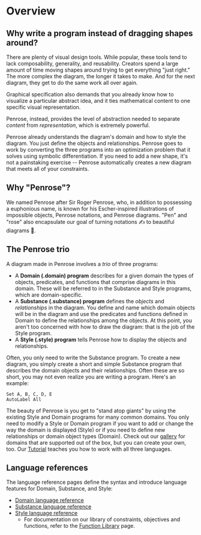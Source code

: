 # Overview

## Why write a program instead of dragging shapes around?

There are plenty of visual design tools. While popular, these tools tend to lack composability, generality, and reusability. Creators spend a large amount of time moving shapes around trying to get everything "just right." The more complex the diagram, the longer it takes to make. And for the next diagram, they get to do the same work all over again.

Graphical specification also demands that you already know how to visualize a particular abstract idea, and it ties mathematical content to one specific visual representation.

Penrose, instead, provides the level of abstraction needed to separate _content_ from _representation_, which is extremely powerful.

Penrose already understands the diagram's domain and how to style the diagram. You just define the objects and relationships. Penrose goes to work by converting the three programs into an optimization problem that it solves using symbolic differentiation. If you need to add a new shape, it's not a painstaking exercise -- Penrose automatically creates a new diagram that meets all of your constraints.

## Why "Penrose"?

We named Penrose after Sir Roger Penrose, who, in addition to possessing a euphonious name, is known for his Escher-inspired illustrations of impossible objects, Penrose notations, and Penrose diagrams. "Pen" and "rose" also encapsulate our goal of turning notations ✍️ to beautiful diagrams 🌹.

## The Penrose trio

A diagram made in Penrose involves a _trio_ of three programs:

- A **Domain (.domain) program** describes for a given domain the types of objects, predicates, and functions that comprise diagrams in this domain. These will be referred to in the Substance and Style programs, which are domain-specific.
- A **Substance (.substance) program** defines the _objects_ and _relationships_ in the diagram. You define and name which domain objects will be in the diagram and use the predicates and functions defined in Domain to define the relationships among the objects. At this point, you aren't too concerned with how to draw the diagram: that is the job of the Style program.
- A **Style (.style) program** tells Penrose how to display the objects and relationships.

Often, you only need to write the Substance program. To create a new diagram, you simply create a short and simple Substance program that describes the domain objects and their relationships. Often these are so short, you may not even realize you are writing a program. Here's an example:

```substance
Set A, B, C, D, E
AutoLabel All
```

The beauty of Penrose is you get to "stand atop giants" by using the existing Style and Domain programs for many common domains. You only need to modify a Style or Domain program if you want to add or change the way the domain is displayed (Style) or if you need to define new relationships or domain object types (Domain). Check out our [gallery](/examples) for domains that are supported out of the box, but you can create your own, too. Our [Tutorial](/docs/tutorial/welcome) teaches you how to work with all three languages.

## Language references

The language reference pages define the syntax and introduce language features for Domain, Substance, and Style:

- [Domain language reference](/docs/ref/domain/usage)
- [Substance language reference](/docs/ref/substance/usage)
- [Style language reference](/docs/ref/style/usage)
  - For documentation on our library of constraints, objectives and functions, refer to the [Function Library](/docs/ref/style/functions) page.
